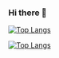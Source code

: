 ### Hi there 👋
[![Top Langs](https://github-readme-stats.vercel.app/api/top-langs/?username=2-chanhee&hide=ejs,html)](https://github.com/anuraghazra/github-readme-stats)

[![Top Langs](https://github-readme-stats.vercel.app/api/top-langs/?username=anuraghazra&hide=ejs,html&layout=compact)](https://github.com/anuraghazra/github-readme-stats)
